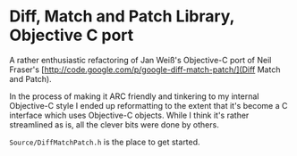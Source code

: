 Diff, Match and Patch Library, Objective C port
===============================================

A rather enthusiastic refactoring of Jan Weiß's Objective-C port of Neil Fraser's [http://code.google.com/p/google-diff-match-patch/](Diff Match and Patch).

In the process of making it ARC friendly and tinkering to my internal Objective-C style I ended up reformatting to the extent that it's become a C interface which uses Objective-C objects. While I think it's rather streamlined as is, all the clever bits were done by others.

`Source/DiffMatchPatch.h` is the place to get started.